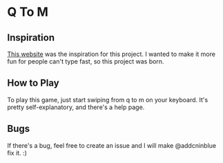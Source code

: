 Q To M
======

Inspiration
-----------
[This website](https://addcninblue.github.io/atoz/) was the inspiration for this project. I wanted to make it more fun for people can't type fast, so this project was born.

How to Play
-----------
To play this game, just start swiping from q to m on your keyboard. It's pretty self-explanatory, and there's a help page.

Bugs
----
If there's a bug, feel free to create an issue and I will make @addcninblue fix it. :)
